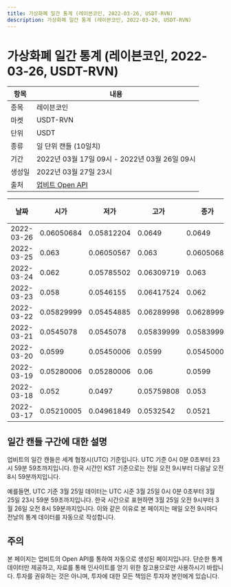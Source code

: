 ```yaml
---
title: 가상화폐 일간 통계 (레이븐코인, 2022-03-26, USDT-RVN)
description: 가상화폐 일간 통계 (레이븐코인, 2022-03-26, USDT-RVN)
---
```


가상화폐 일간 통계 (레이븐코인, 2022-03-26, USDT-RVN)
===

|항목|내용|
|--|--|
|종목|레이븐코인|
|마켓|USDT-RVN|
|단위|USDT|
|종류|일 단위 캔들 (10일치)|
|기간|2022년 03월 17일 09시 - 2022년 03월 26일 09시|
|생성일|2022년 03월 27일 23시|
|출처|[업비트 Open API](https://docs.upbit.com)|


|날짜|시가|저가|고가|종가|비고|
|--|--|--|--|--|--|
|2022-03-26|0.06050684|0.05812204|0.0649|0.0649|    |
|2022-03-25|0.063|0.06050567|0.063|0.06050684|    |
|2022-03-24|0.062|0.05785502|0.06309719|0.063|    |
|2022-03-23|0.058|0.0546155|0.06417524|0.062|    |
|2022-03-22|0.05829999|0.05454885|0.06289998|0.06289995|    |
|2022-03-21|0.0545078|0.0545078|0.05839999|0.05839999|    |
|2022-03-20|0.0599|0.05450006|0.0599|0.05450006|    |
|2022-03-19|0.05280006|0.05280006|0.06|0.0599|    |
|2022-03-18|0.052|0.0497|0.05759808|0.053|    |
|2022-03-17|0.05210005|0.04961849|0.0532542|0.0521|    |


일간 캔들 구간에 대한 설명
---


업비트의 일간 캔들은 세계 협정시(UTC) 기준입니다. 
UTC 기준 0시 0분 0초부터 23시 59분 59초까지입니다. 
한국 시간인 KST 기준으로는 전일 오전 9시부터 다음날 오전 8시 59분까지입니다. 


예를들면, UTC 기준 3월 25일 데이터는 UTC 시준 3월 25일 0시 0분 0초부터 3월 25일 23시 59분 59초까지입니다. 
한국 시간으로 표현하면 3월 25일 오전 9시부터 3월 26일 오전 8시 59분까지입니다. 
이와 같은 이유로 본 페이지는 매일 오전 9시마다 전날의 통계 데이터를 자동으로 작성합니다. 


주의
---


본 페이지는 업비트의 Open API를 통하여 자동으로 생성된 페이지입니다. 
단순한 통계 데이터만 제공하고, 자료를 통해 인사이트를 얻기 위한 참고용으로만 사용하시기 바랍니다. 
투자를 권유하는 것은 아니며, 투자에 대한 모든 책임은 투자자 본인에게 있습니다. 
